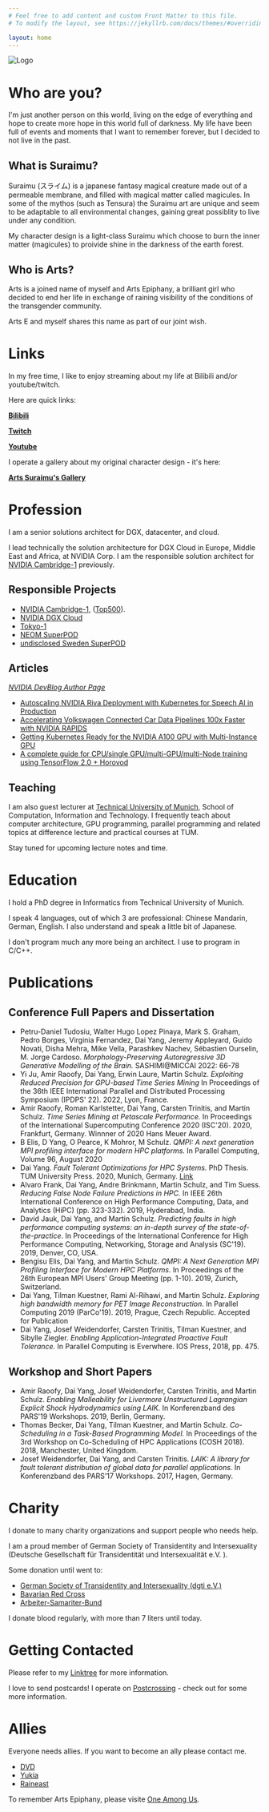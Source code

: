 ```yaml
---
# Feel free to add content and custom Front Matter to this file.
# To modify the layout, see https://jekyllrb.com/docs/themes/#overriding-theme-defaults

layout: home
---
```



![Logo](logo.png)

# Who are you? 

I'm just another person on this world, living on the edge of everything and hope to create more hope in this world full of darkness. 
My life have been full of events and moments that I want to remember forever, but I decided to not live in the past. 

## What is Suraimu?

Suraimu (スライム) is a japanese fantasy magical creature made out of a permeable membrane, and filled with magical matter called magicules. 
In some of the mythos (such as Tensura) the Suraimu art are unique and seem to be adaptable to all environmental changes, gaining great possiblity to live under any condition. 

My character design is a light-class Suraimu which choose to burn the inner matter (magicules) to proivide shine in the darkness of the earth forest. 

## Who is Arts?

Arts is a joined name of myself and Arts Epiphany, a brilliant girl who decided to end her life in exchange of raining visibility of the conditions of the transgender community. 

Arts E and myself shares this name as part of our joint wish. 

# Links

In my free time, I like to enjoy streaming about my life at Bilibili and/or youtube/twitch. 

Here are quick links:

[**Bilibili**](https://live.bilibili.com/24385556)

[**Twitch**](https://www.twitch.tv/rimurosuraimu)

[**Youtube**](https://www.youtube.com/channel/UCPm1Ne69YvpcS4P6r-DEQ-A)

I operate a gallery about my original character design - it's here:

[**Arts Suraimu's Gallery**](https://suraimu.moe)


# Profession

I am a senior solutions architect for DGX, datacenter, and cloud. 

I lead technically the solution architecture for DGX Cloud in Europe, Middle East and Africa, at NVIDIA Corp. 
I am the responsible solution architect for [NVIDIA Cambridge-1](https://www.top500.org/system/179960/) previously. 

## Responsible Projects
- [NVIDIA Cambridge-1](https://www.nvidia.com/en-us/industries/healthcare-life-sciences/cambridge-1/), ([Top500](https://www.top500.org/system/179960/)). 
- [NVIDIA DGX Cloud](https://www.nvidia.com/en-us/data-center/dgx-cloud/)
- [Tokyo-1](https://www.hpcwire.com/2023/03/21/nvidia-announces-tokyo-1-generative-ai-supercomputer-amid-gradual-h100-rollout/)
- [NEOM SuperPOD](https://www.neom.com/en-us/newsroom/tonomus-oracle-nvidia) 
- [undisclosed Sweden SuperPOD](https://www.aixia.se/en/cgit-takes-new-order-with-new-customer-value-34-msek/)

## Articles 
*[NVIDIA DevBlog Author Page](https://developer.nvidia.com/blog/author/daiy/)*
- [Autoscaling NVIDIA Riva Deployment with Kubernetes for Speech AI in Production](https://developer.nvidia.com/blog/autoscaling-nvidia-riva-deployment-with-kubernetes-for-speech-ai-in-production/)
- [Accelerating Volkswagen Connected Car Data Pipelines 100x Faster with NVIDIA RAPIDS](https://developer.nvidia.com/blog/accelerating-volkswagen-connected-car-data-pipelines-100x-faster-with-nvidia-rapids/)
- [Getting Kubernetes Ready for the NVIDIA A100 GPU with Multi-Instance GPU](https://developer.nvidia.com/blog/getting-kubernetes-ready-for-the-a100-gpu-with-multi-instance-gpu/)
- [A complete guide for CPU/single GPU/multi-GPU/multi-Node training using TensorFlow 2.0 + Horovod](https://github.com/zenodia/TF2_Workshop)


## Teaching
I am also guest lecturer at [Technical University of Munich](www.tum.de), School of Computation, Information and Technology. I frequently teach about computer architecture, GPU programming, parallel programming and related topics at difference lecture and practical courses at TUM. 

Stay tuned for upcoming lecture notes and time.

# Education

I hold a PhD degree in Informatics from Technical University of Munich. 

I speak 4 languages, out of which 3 are professional: Chinese Mandarin, German, English. I also understand and speak a little bit of Japanese. 

I don't program much any more being an architect. I use to program in C/C++. 

# Publications 
## Conference Full Papers and Dissertation
- Petru-Daniel Tudosiu, Walter Hugo Lopez Pinaya, Mark S. Graham, Pedro Borges, Virginia Fernandez, Dai Yang, Jeremy Appleyard, Guido Novati, Disha Mehra, Mike Vella, Parashkev Nachev, Sébastien Ourselin, M. Jorge Cardoso. *Morphology-Preserving Autoregressive 3D Generative Modelling of the Brain.* SASHIMI@MICCAI 2022: 66-78
- Yi Ju, Amir Raoofy, Dai Yang, Erwin Laure, Martin Schulz. *Exploiting Reduced Precision for GPU-based Time Series Mining* In Proceedings of the 36th IEEE International Parallel and Distributed Processing Symposium (IPDPS' 22). 2022, Lyon, France. 
- Amir Raoofy, Roman Karlstetter, Dai Yang, Carsten Trinitis, and Martin Schulz. *Time Series Mining at Petascale Performance.* In Proceedings of the International Supercomputing Conference 2020 (ISC'20). 2020, Frankfurt, Germany. Winnner of 2020 Hans Meuer Award. 
- B Elis, D Yang, O Pearce, K Mohror, M Schulz. *QMPI: A next generation MPI profiling interface for modern HPC platforms.* In Parallel Computing, Volume 96, August 2020
- Dai Yang. *Fault Tolerant Optimizations for HPC Systems.* PhD Thesis. TUM University Press. 2020, Munich, Germany. [Link](https://mediatum.ub.tum.de/1518787)
- Alvaro Frank, Dai Yang, Andre Brinkmann, Martin Schulz, and Tim Suess. *Reducing False Node Failure Predictions in HPC.* In IEEE 26th International Conference on High Performance Computing, Data, and Analytics (HiPC) (pp. 323-332). 2019, Hyderabad, India. 
- David Jauk, Dai Yang, and Martin Schulz. *Predicting faults in high performance computing systems: an in-depth survey of the state-of-the-practice*. In Proceedings of the International Conference for High Performance Computing, Networking, Storage and Analysis (SC'19). 2019, Denver, CO, USA. 
- Bengisu Elis, Dai Yang, and Martin Schulz. *QMPI: A Next Generation MPI Profiling Interface for Modern HPC Platforms.* In Proceedings of the 26th European MPI Users' Group Meeting (pp. 1-10). 2019, Zurich, Switzerland. 
- Dai Yang, Tilman Kuestner, Rami Al-Rihawi, and Martin Schulz. *Exploring high bandwidth memory for PET Image Reconstruction.* In Parallel Computing 2019 (ParCo'19). 2019, Prague, Czech Republic. Accepted for Publication
- Dai Yang, Josef Weidendorfer, Carsten Trinitis, Tilman Kuestner, and Sibylle Ziegler. *Enabling Application-Integrated Proactive Fault Tolerance.* In Parallel Computing is Everwhere. IOS Press, 2018, pp. 475. 

## Workshop and Short Papers
- Amir Raoofy, Dai Yang, Josef Weidendorfer, Carsten Trinitis, and Martin Schulz. *Enabling Malleability for Livermore Unstructured Lagrangian Explicit Shock Hydrodynamics using LAIK.* In Konferenzband des PARS'19 Workshops. 2019, Berlin, Germany.
- Thomas Becker, Dai Yang, Tilman Kuestner, and Martin Schulz. *Co-Scheduling in a Task-Based Programming Model.* In Proceedings of the 3rd Workshop on Co-Scheduling of HPC Applications (COSH 2018). 2018, Manchester, United Kingdom.
- Josef Weidendorfer, Dai Yang, and Carsten Trinitis. *LAIK: A library for fault tolerant distribution of global data for parallel applications.* In Konferenzband des PARS'17 Workshops. 2017, Hagen, Germany. 

# Charity

I donate to many charity organizations and support people who needs help. 

I am a proud member of German Society of Transidentity and Intersexuality (Deutsche Gesellschaft für Transidentität und Intersexualität e.V. ).

Some donation until  went to:

- [German Society of Transidentity and Intersexuality (dgti e.V.)](https://dgti.org)
- [Bavarian Red Cross](https://brk.de)
- [Arbeiter-Samariter-Bund](https://asb.de)

I donate blood regularly, with more than 7 liters until today. 

# Getting Contacted

Please refer to my [Linktree](https://linktr.ee/artssuraimu) for more information.

I love to send postcards! I operate on [Postcrossing](https://www.postcrossing.com/user/rimurosuraimu) - check out for some more information. 

# Allies

Everyone needs allies. If you want to become an ally please contact me. 

- [DVD](https://dvd.moe)
- [Yukia](https://yukiha.live)
- [Raineast](https://blog.raineast.icu/)








To remember Arts Epiphany, please visite [One Among Us](https://one-among.us/profile/ArtsEpiphany). 
